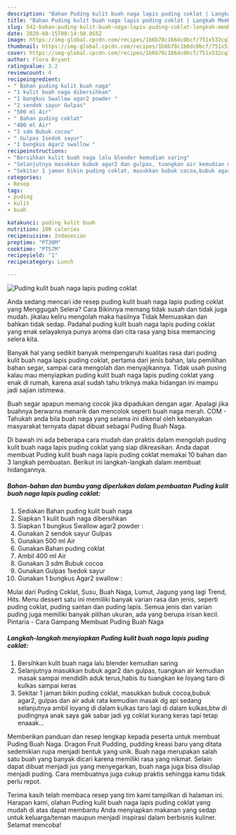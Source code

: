 ```yaml
---
description: "Bahan Puding kulit buah naga lapis puding coklat | Langkah Membuat Puding kulit buah naga lapis puding coklat Yang Bisa Manjain Lidah"
title: "Bahan Puding kulit buah naga lapis puding coklat | Langkah Membuat Puding kulit buah naga lapis puding coklat Yang Bisa Manjain Lidah"
slug: 542-bahan-puding-kulit-buah-naga-lapis-puding-coklat-langkah-membuat-puding-kulit-buah-naga-lapis-puding-coklat-yang-bisa-manjain-lidah
date: 2020-08-15T00:14:50.055Z
image: https://img-global.cpcdn.com/recipes/1b6b78c1b6dc0bcf/751x532cq70/puding-kulit-buah-naga-lapis-puding-coklat-foto-resep-utama.jpg
thumbnail: https://img-global.cpcdn.com/recipes/1b6b78c1b6dc0bcf/751x532cq70/puding-kulit-buah-naga-lapis-puding-coklat-foto-resep-utama.jpg
cover: https://img-global.cpcdn.com/recipes/1b6b78c1b6dc0bcf/751x532cq70/puding-kulit-buah-naga-lapis-puding-coklat-foto-resep-utama.jpg
author: Flora Bryant
ratingvalue: 3.2
reviewcount: 4
recipeingredient:
- " Bahan puding kulit buah naga"
- "1 kulit buah naga dibersihkan"
- "1 bungkus Swallow agar2 powder "
- "2 sendok sayur Gulpas"
- "500 ml Air"
- " Bahan puding coklat"
- "400 ml Air"
- "3 sdm Bubuk cocoa"
- " Gulpas 1sedok sayur"
- "1 bungkus Agar2 swallow "
recipeinstructions:
- "Bersihkan kulit buah naga lalu blender kemudian saring"
- "Selanjutnya masukkan bubuk agar2 dan gulpas, tuangkan air kemudian masak sampai mendidih aduk terus,habis itu tuangkan ke loyang taro di kulkas sampai keras"
- "Sekitar 1 jaman bikin puding coklat, masukkan bubuk cocoa,bubuk agar2, gulpas dan air aduk rata kemudian masak dg api sedang selanjutnya ambil loyang di dalam kulkas taro lagi di dalam kulkas,btw di pudingnya anak saya gak sabar jadi yg coklat kurang keras tapi tetap enaaak..."
categories:
- Resep
tags:
- puding
- kulit
- buah

katakunci: puding kulit buah 
nutrition: 100 calories
recipecuisine: Indonesian
preptime: "PT30M"
cooktime: "PT57M"
recipeyield: "1"
recipecategory: Lunch

---
```



![Puding kulit buah naga lapis puding coklat](https://img-global.cpcdn.com/recipes/1b6b78c1b6dc0bcf/751x532cq70/puding-kulit-buah-naga-lapis-puding-coklat-foto-resep-utama.jpg)

Anda sedang mencari ide resep puding kulit buah naga lapis puding coklat yang Menggugah Selera? Cara Bikinnya memang tidak susah dan tidak juga mudah. jikalau keliru mengolah maka hasilnya Tidak Memuaskan dan bahkan tidak sedap. Padahal puding kulit buah naga lapis puding coklat yang enak selayaknya punya aroma dan cita rasa yang bisa memancing selera kita.

Banyak hal yang sedikit banyak mempengaruhi kualitas rasa dari puding kulit buah naga lapis puding coklat, pertama dari jenis bahan, lalu pemilihan bahan segar, sampai cara mengolah dan menyajikannya. Tidak usah pusing kalau mau menyiapkan puding kulit buah naga lapis puding coklat yang enak di rumah, karena asal sudah tahu triknya maka hidangan ini mampu jadi sajian istimewa.

Buah segar apapun memang cocok jika dipadukan dengan agar. Apalagi jika buahnya berwarna menarik dan mencolok seperti buah naga merah. COM - Tahukah anda bila buah naga yang selama ini dikenal oleh kebanyakan masyarakat ternyata dapat dibuat sebagai Puding Buah Naga.


Di bawah ini ada beberapa cara mudah dan praktis dalam mengolah puding kulit buah naga lapis puding coklat yang siap dikreasikan. Anda dapat membuat Puding kulit buah naga lapis puding coklat memakai 10 bahan dan 3 langkah pembuatan. Berikut ini langkah-langkah dalam membuat hidangannya.

<!--inarticleads1-->

##### Bahan-bahan dan bumbu yang diperlukan dalam pembuatan Puding kulit buah naga lapis puding coklat:

1. Sediakan  Bahan puding kulit buah naga
1. Siapkan 1 kulit buah naga dibersihkan
1. Siapkan 1 bungkus Swallow agar2 powder :
1. Gunakan 2 sendok sayur Gulpas
1. Gunakan 500 ml Air
1. Gunakan  Bahan puding coklat
1. Ambil 400 ml Air
1. Gunakan 3 sdm Bubuk cocoa
1. Gunakan  Gulpas 1sedok sayur
1. Gunakan 1 bungkus Agar2 swallow :


Mulai dari Puding Coklat, Susu, Buah Naga, Lumut, Jagung yang lagi Trend, Hits. Menu dessert satu ini memiliki banyak varian rasa dan jenis, seperti puding coklat, puding santan dan puding lapis. Semua jenis dan varian puding juga memiliki banyak pilihan ukuran, ada yang berupa irisan kecil. Pintaria - Cara Gampang Membuat Puding Buah Naga 

<!--inarticleads2-->

##### Langkah-langkah menyiapkan Puding kulit buah naga lapis puding coklat:

1. Bersihkan kulit buah naga lalu blender kemudian saring
1. Selanjutnya masukkan bubuk agar2 dan gulpas, tuangkan air kemudian masak sampai mendidih aduk terus,habis itu tuangkan ke loyang taro di kulkas sampai keras
1. Sekitar 1 jaman bikin puding coklat, masukkan bubuk cocoa,bubuk agar2, gulpas dan air aduk rata kemudian masak dg api sedang selanjutnya ambil loyang di dalam kulkas taro lagi di dalam kulkas,btw di pudingnya anak saya gak sabar jadi yg coklat kurang keras tapi tetap enaaak...


Memberikan panduan dan resep lengkap kepada peserta untuk membuat Puding Buah Naga. Dragon Fruit Pudding, pudding kreasi baru yang ditata sedemikian rupa menjadi bentuk yang unik. Buah naga merupakan salah satu buah yang banyak dicari karena memiliki rasa yang nikmat. Selain dapat dibuat menjadi jus yang menyegarkan, buah naga juga bisa disulap menjadi puding. Cara membuatnya juga cukup praktis sehingga kamu tidak perlu repot. 

Terima kasih telah membaca resep yang tim kami tampilkan di halaman ini. Harapan kami, olahan Puding kulit buah naga lapis puding coklat yang mudah di atas dapat membantu Anda menyiapkan makanan yang sedap untuk keluarga/teman maupun menjadi inspirasi dalam berbisnis kuliner. Selamat mencoba!
